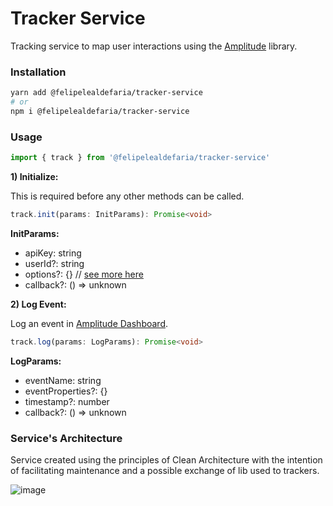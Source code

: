 # Tracker Service
Tracking service to map user interactions using the [Amplitude](https://github.com/amplitude/Amplitude-JavaScript) library.

### Installation

```bash
yarn add @felipelealdefaria/tracker-service
# or
npm i @felipelealdefaria/tracker-service
```

### Usage

```typescript
import { track } from '@felipelealdefaria/tracker-service'
```

**1) Initialize:**

This is required before any other methods can be called.

```typescript
track.init(params: InitParams): Promise<void>
```

**InitParams:**
- apiKey: string
- userId?: string
- options?: {} // [see more here](https://amplitude.github.io/Amplitude-JavaScript/Options/)
- callback?: () => unknown

**2) Log Event:**

Log an event in [Amplitude Dashboard](https://amplitude.com/).

```typescript
track.log(params: LogParams): Promise<void>
```

**LogParams:**
- eventName: string
- eventProperties?: {}
- timestamp?: number
- callback?: () => unknown

### Service's Architecture

Service created using the principles of Clean Architecture with the intention of facilitating maintenance and a possible exchange of lib used to trackers.

![image](https://user-images.githubusercontent.com/64376829/109692039-d11ab080-7b66-11eb-9d61-17c990234bde.png)

